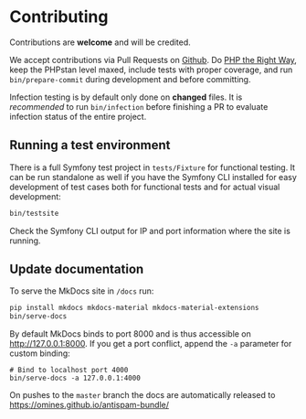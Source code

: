 # Contributing

Contributions are **welcome** and will be credited.

We accept contributions via Pull Requests on [Github](https://github.com/omines/antispam-bundle).
Do [PHP the Right Way](http://www.phptherightway.com/), keep the PHPstan level maxed, include tests with proper
coverage, and run `bin/prepare-commit` during development and before committing.

Infection testing is by default only done on **changed** files. It is *recommended* to run
`bin/infection` before finishing a PR to evaluate infection status of the entire project.

## Running a test environment

There is a full Symfony test project in `tests/Fixture` for functional testing. It can be run
standalone as well if you have the Symfony CLI installed for easy development of test cases both
for functional tests and for actual visual development:

```sh
bin/testsite
```
Check the Symfony CLI output for IP and port information where the site is running.

## Update documentation

To serve the MkDocs site in `/docs` run:

```sh
pip install mkdocs mkdocs-material mkdocs-material-extensions
bin/serve-docs
```

By default MkDocs binds to port 8000 and is thus accessible on http://127.0.0.1:8000. If you get a port
conflict, append the `-a` parameter for custom binding:

```shell
# Bind to localhost port 4000
bin/serve-docs -a 127.0.0.1:4000
```
On pushes to the `master` branch the docs are automatically released to https://omines.github.io/antispam-bundle/